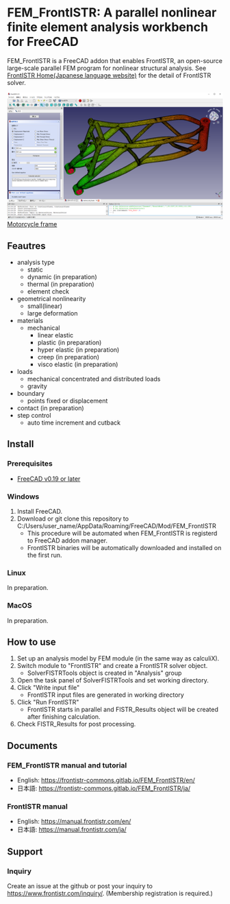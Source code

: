 # FEM_FrontISTR: A parallel nonlinear finite element analysis workbench for FreeCAD

FEM_FrontISTR is a FreeCAD addon that enables FrontISTR, an open-source large-scale parallel FEM program for nonlinear structural analysis. See [FrontISTR Home(Japanese language website)](https://www.frontistr.com/) for the detail of FrontISTR solver.

![Result](tutorial/ja/docs/images/0a_bikeframe.png)
[Motorcycle frame](https://grabcad.com/library/motorcycle-frame-6)


## Feautres

- analysis type
    - static
    - dynamic (in preparation)
    - thermal (in preparation)
    - element check
- geometrical nonlinearity
    - small(linear)
    - large deformation
- materials
    - mechanical
        - linear elastic
        - plastic (in preparation)
        - hyper elastic (in preparation)
        - creep (in preparation)
        - visco elastic (in preparation)
- loads
    - mechanical concentrated and distributed loads
    - gravity
- boundary
    - points fixed or displacement
- contact (in preparation)
- step control
    - auto time increment and cutback

## Install

### Prerequisites

- [FreeCAD v0.19 or later](https://github.com/FreeCAD/FreeCAD/releases/)

### Windows

1. Install FreeCAD.
2. Download or git clone this repository to C:/Users/user_name/AppData/Roaming/FreeCAD/Mod/FEM_FrontISTR
    - This procedure will be automated when FEM_FrontISTR is registerd to FreeCAD addon manager.
    - FrontISTR binaries will be automatically downloaded and installed on the first run.

### Linux

In preparation.

### MacOS

In preparation.

## How to use

1. Set up an analysis model by FEM module (in the same way as calculiX).
2. Switch module to "FrontISTR" and create a FrontISTR solver object.
    - SolverFISTRTools object is created in "Analysis" group
3. Open the task panel of SolverFISTRTools and set working directory.
4. Click "Write input file"
    - FrontISTR input files are generated in working directory
5. Click "Run FrontISTR"
    - FrontISTR starts in parallel and FISTR_Results object will be created after finishing calculation.
6. Check FISTR_Results for post processing.

## Documents

### FEM_FrontISTR manual and tutorial

  - English: https://frontistr-commons.gitlab.io/FEM_FrontISTR/en/
  - 日本語: https://frontistr-commons.gitlab.io/FEM_FrontISTR/ja/

### FrontISTR manual

  - English: https://manual.frontistr.com/en/
  - 日本語: https://manual.frontistr.com/ja/

## Support

### Inquiry
Create an issue at the github or post your inquiry to
https://www.frontistr.com/inquiry/.
(Membership registration is required.)

